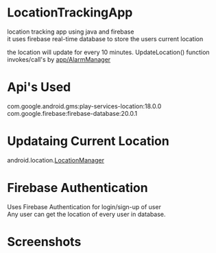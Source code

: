 # LocationTrackingApp
location tracking app using java and firebase<br>
it uses firebase real-time database to store the users current location

the location will update for every 10 minutes. UpdateLocation() function invokes/call's by [app/AlarmManager](https://developer.android.com/reference/android/app/AlarmManager)<br>

# Api's Used
com.google.android.gms:play-services-location:18.0.0<br>
com.google.firebase:firebase-database:20.0.1

# Updataing Current Location 
android.location.[LocationManager](https://developer.android.com/reference/android/location/LocationManager)

# Firebase Authentication
Uses Firebase Authentication for login/sign-up of user<br>
Any user can get the location of every user in database.

# Screenshots
